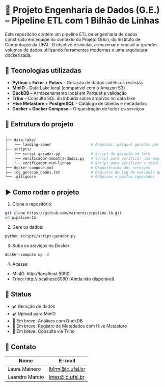 # 🚀 Projeto Engenharia de Dados (G.E.) – Pipeline ETL com 1 Bilhão de Linhas

Este repositório contém um pipeline ETL de engenharia de dados construído em equipe no contexto do Projeto Orion, do Instituto de Computação da UFAL. O objetivo é simular, armazenar e consultar grandes volumes de dados utilizando ferramentas modernas e uma arquitetura dockerizada.

## 🔧 Tecnologias utilizadas

- **Python + Faker + Polars** – Geração de dados sintéticos realistas
- **MinIO** – Data Lake local (compatível com o Amazon S3)
- **DuckDB** – Armazenamento local em Parquet e validação
- **Trino** – Consulta SQL distribuída sobre arquivos no data lake
- **Hive Metastore + PostgreSQL** – Catálogo de tabelas e metadados
- **Docker + Docker Compose** – Orquestração de todos os serviços

## 📁 Estrutura do projeto

```bash
.
├── data_lake/
│   └── landing-zone/                  # Arquivos .parquet gerados por lote
├── scripts/
│   └── script-gerador.py              # Script de geração em lote
│   └── verificador-amostra-dados.py   # Script para verificar uma amostra dos dados gerados
│   └── verificador-num-linhas         # Script para verificar o total de linhas do dataset
├── docker-compose.yml                 # Orquestração dos serviços
├── log_geracao_dados.txt              # Registro do log de execução do script gerador
└── .gitignore                         # Arquivos e pastas ignorados
```
## ▶️ Como rodar o projeto
1. Clone o repositório:
```bash
git clone https://github.com/maineros/pipeline-1b.git
cd pipeline-1b
```
2. Gere os dados:
```bash
python scripts/script-gerador.py
```
3. Suba os serviços no Docker:
```bash
docker-compose up -d
```
4. Acesse:
- MinIO: http://localhost:9090
- Trino: http://localhost:8080 (Ainda não disponível)

## 📌 Status
- ✔️ Geração de dados
- ✔️ Upload para MinIO
- 🚧 Em breve: Análises com DuckDB
- 🚧 Em breve: Registro de Metadados com Hive Metastore
- 🚧 Em breve: Consulta via Trino

## 📧 Contato
| Nome | E-mail|
|------|-------|
| Laura Mainero | lblrm@ic.ufal.br|
| Leandro Marcio | lmes@ic.ufal.br |
